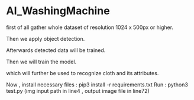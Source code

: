 # AI_WashingMachine

first of all gather whole dataset of resolution 1024 x 500px or higher.

Then we apply object detection.

Afterwards detected data will be trained.

Then we will train the model.

which will further be used to recognize cloth and its attributes.

Now , install necessary files : pip3 install -r requirements.txt
Run : python3 test.py (img input path in line4 , output image file in line72)

